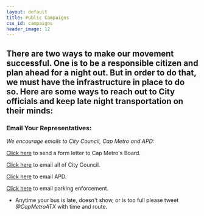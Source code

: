 ```yaml
---
layout: default
title: Public Campaigns
css_id: campaigns
header_image: 12
---
```


## There are two ways to make our movement successful. One is to be a responsible citizen and plan ahead for a night out.  But in order to do that, we must have the infrastructure in place to do so. Here are some ways to reach out to City officials and keep late night transportation on their minds:

### Email Your Representatives:
_We encourage emails to City Council, Cap Metro and APD:_

<a href="http://www.atxsaferstreets.org/forms/Cap_Metro/Cap_Metro.php" target="_blank">Click here</a> to send a form letter to Cap Metro's Board.

<a href="http://www.austintexas.gov/mail/all-council-members" target="_blank">Click here</a> to email all of City Council.

<a href="http://www.austintexas.gov/email/police3" target="_blank">Click here</a> to email APD.

<a href="http://www.austintexas.gov/email/parking" target="_blank">Click here</a> to email parking enforcement.


* Anytime your bus is late, doesn't show, or is too full please tweet *@CapMetroATX* with time and route.




